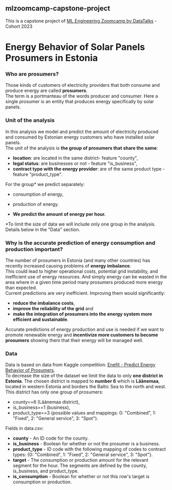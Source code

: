 ## mlzoomcamp-capstone-project
This is a capstone project of [ML Engineering Zoomcamp by DataTalks](https://github.com/DataTalksClub/machine-learning-zoomcamp) - Cohort 2023

# Energy Behavior of Solar Panels Prosumers in Estonia
### Who are prosumers? 
Those kinds of customers of electricity providers that both consume and produce energy are called **prosumers**.<br> 
The term is a portmanteau of the words producer and consumer. Here a single prosumer is an entity that produces energy specifically by solar panels.<br>


### Unit of the analysis
In this analysis we model and predict the amount of electricity produced and consumed by Estonian energy customers who have installed solar panels.<br> 
The unit of the analysis is **the group of prosumers that share the same**:
- **location**: are located in the same district- feature "county",
- **legal status**: are businesses or not - feature "is_business",
- **contract type with the energy provider**: are of the same product type - feature "product_type".


For the group\* we predict separately:
- consumption of energy,
- production of energy.


- **We predict the amount of energy per hour.**

\*To limit the size of data we will include only one group in the analysis. Details below in the "Data" section.

### Why is the accurate prediction of energy consumption and production important?
The number of prosumers in Estonia (and many other countries) has recently increased causing problems of **energy imbalance**. <br>
This could lead to higher operational costs, potential grid instability, and inefficient use of energy resources. And simply energy can be wasted in the area where in a given time period many prosumers produced more energy than expected.<br> 
Current predictions are very inefficient. Improving them would significantly:
- **reduce the imbalance costs**,
- **improve the reliability of the grid** and
- **make the integration of prosumers into the energy system more efficient and sustainable**.<br>

Accurate predictions of energy production and use is needed if we want to promote renewable energy and **incentivize more customers to become prosumers** showing them that their energy will be managed well.


### Data
Data is based on data from Kaggle competition: [Enefit - Predict Energy Behavior of Prosumers](https://www.kaggle.com/competitions/predict-energy-behavior-of-prosumers).<br>
To decrease the size of the dataset we limit the data to only **one district in Estonia**.
The chosen district is mapped to **number 6** which is **Läänemaa**, located in western Estonia and borders the Baltic Sea to the north and west.<br>
This district has only one group of prosumers:
- county==6 (Läänemaa district),
- is_business==1 (business),
- product_type==3 (possible values and mappings: 0: "Combined", 1: "Fixed", 2: "General service", 3: "Spot").
    

Fields in data.csv:
- **county** - An ID code for the county.
- **is_business** - Boolean for whether or not the prosumer is a business.
- **product_type** - ID code with the following mapping of codes to contract types: {0: "Combined", 1: "Fixed", 2: "General service", 3: "Spot"}.
- **target** - The consumption or production amount for the relevant segment for the hour. The segments are defined by the county, is_business, and product_type.
- **is_consumption** - Boolean for whether or not this row's target is consumption or production.

